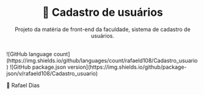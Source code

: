 <h1 align="center">
🔗 Cadastro de usuários
</h1>
<p align="center">Projeto da matéria de front-end da faculdade, sistema de cadastro de usuários.</p>
</br>
![GitHub language count](https://img.shields.io/github/languages/count/rafaeld108/Cadastro_usuario)
![GitHub package.json version](https://img.shields.io/github/package-json/v/rafaeld108/Cadastro_usuario)
<p>🎫 Rafael Dias</p>